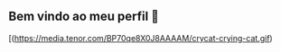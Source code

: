 ## Bem vindo ao meu perfil 👺
[(https://media.tenor.com/BP70qe8X0J8AAAAM/crycat-crying-cat.gif)
<!--
- 🔭 I’m currently working on ...
- 🌱 I’m currently learning ...
- 👯 I’m looking to collaborate on ...
- 🤔 I’m looking for help with ...
- 💬 Ask me about ...
- 📫 How to reach me: ...
- 😄 Pronouns: ...
- ⚡ Fun fact: ...
-->
